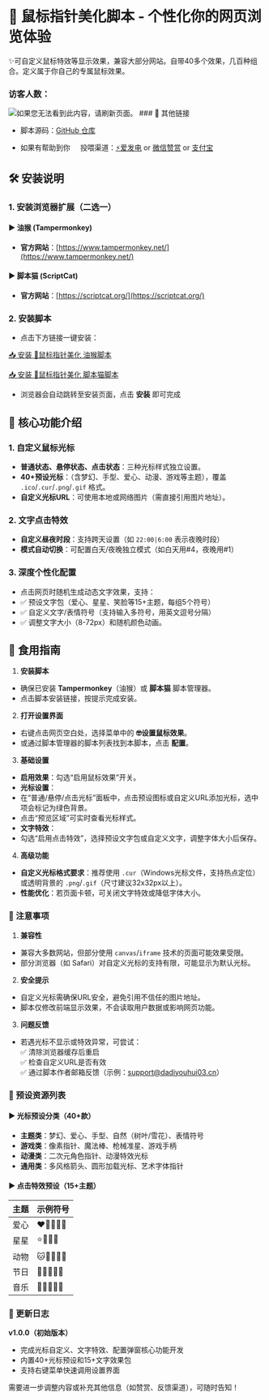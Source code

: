 # 🎨 鼠标指针美化脚本 - 个性化你的网页浏览体验
✨可自定义鼠标特效等显示效果，兼容大部分网站。自带40多个效果，几百种组合。定义属于你自己的专属鼠标效果。
### 访客人数：
<img src="https://count.kjchmc.cn/get/@-Mouse-Pointer-Beautification?theme=asoul" alt="如果您无法看到此内容，请刷新页面。">  
### 🔗 其他链接 

- 脚本源码：[GitHub 仓库](https://github.com/521-baby/-Mouse-Pointer-Beautification)    

- 如果有帮助到你<img src='https://github.com/521-baby/Bypass-Web-Restrictions/blob/main/%E7%A0%B4%E9%99%A4%E7%BD%91%E9%A1%B5%E9%99%90%E5%88%B6.js' width='16px' /> 投喂渠道：[⚡爱发电](https://afdian.com/a/chunshu) or [微信赞赏](https://github.com/521-baby/521-baby/blob/main/DONATE.md) or [支付宝](https://github.com/521-baby/521-baby/blob/main/DONATE2.md)</del>  

## 🛠️ 安装说明  
### 1. 安装浏览器扩展（二选一）  
#### ▶ 油猴 (Tampermonkey)  
- **官方网站**：[https://www.tampermonkey.net/](https://www.tampermonkey.net/)  
#### ▶ 脚本猫 (ScriptCat)  

- **官方网站**：[https://scriptcat.org/](https://scriptcat.org/)  
### 2. 安装脚本  

- 点击下方链接一键安装：  

[📥 安装 🫧鼠标指针美化 油猴脚本](https://greasyfork.org/zh-CN/scripts/538573-%E9%BC%A0%E6%A0%87%E6%8C%87%E9%92%88%E7%BE%8E%E5%8C%96)
 

[📥 安装 🫧鼠标指针美化 脚本猫脚本](https://scriptcat.org/zh-CN/script-show-page/3563)
- 浏览器会自动跳转至安装页面，点击 **安装** 即可完成


## 🌟 核心功能介绍 
### 1. 自定义鼠标光标  
- **普通状态、悬停状态、点击状态**：三种光标样式独立设置。 
- **40+预设光标**：（含梦幻、手型、爱心、动漫、游戏等主题），覆盖 `.ico`/`.cur`/`.png`/`.gif` 格式。    
- **自定义光标URL**：可使用本地或网络图片（需直接引用图片地址）。  
 
### 2. 文字点击特效 
- **自定义昼夜时段**：支持跨天设置（如 `22:00|6:00` 表示夜晚时段）  
- **模式自动切换**：可配置白天/夜晚独立模式（如白天用#4，夜晚用#1）  

### 3. 深度个性化配置  
- 点击网页时随机生成动态文字效果，支持： 
- ✅ 预设文字包（爱心、星星、笑脸等15+主题，每组5个符号）
- ✅ 自定义文字/表情符号（支持输入多符号，用英文逗号分隔）  
- ✅ 调整文字大小（8-72px）和随机颜色动画。  


## 📌 食用指南  
1. **安装脚本**     
- 确保已安装 **Tampermonkey**（油猴）或 **脚本猫** 脚本管理器。     
- 点击脚本安装链接，按提示完成安装。  
2. **打开设置界面**     
- 右键点击网页空白处，选择菜单中的 **🤓设置鼠标效果**。     
- 或通过脚本管理器的脚本列表找到本脚本，点击 **配置**。  
3. **基础设置**     
- **启用效果**：勾选“启用鼠标效果”开关。     
- **光标设置**：       
- 在“普通/悬停/点击光标”面板中，点击预设图标或自定义URL添加光标，选中项会标记为绿色背景。       
- 点击“预览区域”可实时查看光标样式。     
- **文字特效**：       
- 勾选“启用点击特效”，选择预设文字包或自定义文字，调整字体大小后保存。  
4. **高级功能**     
- **自定义光标格式要求**：推荐使用 `.cur`（Windows光标文件，支持热点定位）或透明背景的 `.png`/`.gif`（尺寸建议32x32px以上）。     
- **性能优化**：若页面卡顿，可关闭文字特效或降低字体大小。

### 📌 注意事项  
1. **兼容性**     
- 兼容大多数网站，但部分使用 `canvas`/`iframe` 技术的页面可能效果受限。     
- 部分浏览器（如 Safari）对自定义光标的支持有限，可能显示为默认光标。  
2. **安全提示**     
- 自定义光标需确保URL安全，避免引用不信任的图片地址。     
- 脚本仅修改前端显示效果，不会读取用户数据或影响网页功能。  
3. **问题反馈**     
- 若遇光标不显示或特效异常，可尝试：       
✅ 清除浏览器缓存后重启       
✅ 检查自定义URL是否有效       
✅ 通过脚本作者邮箱反馈（示例：support@dadiyouhui03.cn）  

### 🎁 预设资源列表  
#### ▶ 光标预设分类（40+款）  
- **主题类**：梦幻、爱心、手型、自然（树叶/雪花）、表情符号  
- **游戏类**：像素指针、魔法棒、枪械准星、游戏手柄  
- **动漫类**：二次元角色指针、动漫特效光标  
- **通用类**：多风格箭头、圆形加载光标、艺术字体指针  
#### ▶ 点击特效预设（15+主题）  
| 主题       | 示例符号                          |  
|------------|-----------------------------------|  
| 爱心       | ❤️💖💝💕💗                        |  
| 星星       | ⭐🌟✨💫                           |  
| 动物       | 🐱🐶🐼🦊🐻                         |  
| 节日       | 🎄🎃🎁🎉🎊                         |  
| 音乐       | 🎵🎶🎸🎹🎺                          |  

### 📄 更新日志  
**v1.0.0（初始版本）**  
- 完成光标自定义、文字特效、配置弹窗核心功能开发  
- 内置40+光标预设和15+文字效果包  
- 支持右键菜单快速调用设置界面  

需要进一步调整内容或补充其他信息（如赞赏、反馈渠道），可随时告知！
